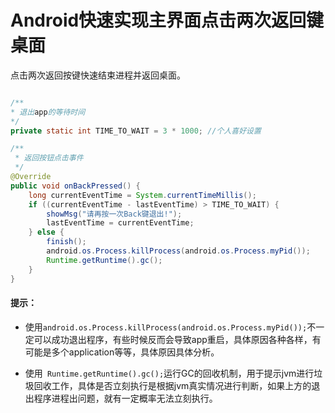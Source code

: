# Android快速实现主界面点击两次返回键桌面

点击两次返回按键快速结束进程并返回桌面。

```java

/**
* 退出app的等待时间
*/
private static int TIME_TO_WAIT = 3 * 1000;	//个人喜好设置

/**
 * 返回按钮点击事件
 */
@Override
public void onBackPressed() {
    long currentEventTime = System.currentTimeMillis();
    if ((currentEventTime - lastEventTime) > TIME_TO_WAIT) {
        showMsg("请再按一次Back键退出!");
        lastEventTime = currentEventTime;
    } else {
        finish();
        android.os.Process.killProcess(android.os.Process.myPid());
        Runtime.getRuntime().gc();
    }
}
```

#### 提示：

- 使用```android.os.Process.killProcess(android.os.Process.myPid());```不一定可以成功退出程序，有些时候反而会导致app重启，具体原因各种各样，有可能是多个application等等，具体原因具体分析。

- 使用``` Runtime.getRuntime().gc();```运行GC的回收机制，用于提示jvm进行垃圾回收工作，具体是否立刻执行是根据jvm真实情况进行判断，如果上方的退出程序进程出问题，就有一定概率无法立刻执行。